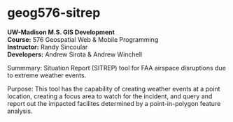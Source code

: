 # geog576-sitrep
<strong>UW-Madison M.S. GIS Development</strong><br>
<strong>Course:</strong> 576 Geospatial Web & Mobile Programming<br>
<strong>Instructor:</strong> Randy Sincoular<br>
<strong>Developers:</strong> Andrew Sirota & Andrew Winchell

Summmary: Situation Report (SITREP) tool for FAA airspace disruptions due to extreme weather events.

Purpose: This tool has the capability of creating weather events at a point location, creating a focus area to watch for the incident, and query and report out the impacted facilites determined by a point-in-polygon feature analysis.
